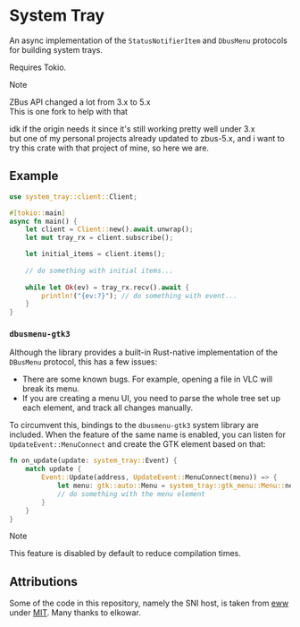 # System Tray

An async implementation of the `StatusNotifierItem` and `DbusMenu` protocols for building system trays.

Requires Tokio.

> [!NOTE]
>
> ZBus API changed a lot from 3.x to 5.x  
> This is one fork to help with that
>
> idk if the origin needs it since it's still working pretty well under 3.x  
> but one of my personal projects already updated to zbus-5.x, and i want to try this crate with that project of mine, so here we are.


## Example

```rust
use system_tray::client::Client;

#[tokio::main]
async fn main() {
    let client = Client::new().await.unwrap();
    let mut tray_rx = client.subscribe();

    let initial_items = client.items();
    
    // do something with initial items...
    
    while let Ok(ev) = tray_rx.recv().await {
        println!("{ev:?}"); // do something with event...
    }
}
```

### `dbusmenu-gtk3`

Although the library provides a built-in Rust-native implementation of the `DBusMenu` protocol,
this has a few issues:

- There are some known bugs. For example, opening a file in VLC will break its menu.
- If you are creating a menu UI, you need to parse the whole tree set up each element, and track all changes manually.

To circumvent this, bindings to the `dbusmenu-gtk3` system library are included. 
When the feature of the same name is enabled, you can listen for `UpdateEvent::MenuConnect`
and create the GTK element based on that:

```rust
fn on_update(update: system_tray::Event) {
    match update {
        Event::Update(address, UpdateEvent::MenuConnect(menu)) => {
            let menu: gtk::auto::Menu = system_tray::gtk_menu::Menu::new(&address, &menu);
            // do something with the menu element
        }
    }
}
```

> [!NOTE]
> This feature is disabled by default to reduce compilation times.

## Attributions

Some of the code in this repository, namely the SNI host, is taken from [eww](https://github.com/elkowar/eww/blob/50ec181fc7ff2a68d6330e8897de2c5179575935/crates/notifier_host/src/host.rs) 
under [MIT](https://github.com/elkowar/eww/blob/master/LICENSE).
Many thanks to elkowar. 
